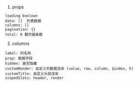 1. props

```
loading boolean
data: []  列表数据
columns: []
pagination: {}
total: 0 翻页器条数
```

2. columns

```
label: 列名称
prop: 数据字段
hidden: 是否隐藏
customRender: 自定义列数据渲染 (value, row, column, $index, h)
customTitle: 自定义头部渲染
scopedSlots: header, render
```
